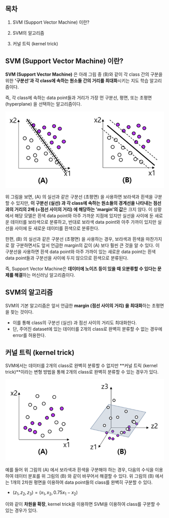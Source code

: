 ## 목차
1. SVM (Support Vector Machine) 이란?

2. SVM의 알고리즘

3. 커널 트릭 (kernel trick)

## SVM (Support Vector Machine) 이란?
**SVM (Support Vector Machine)** 은 아래 그림 중 (B)와 같이 각 class 간의 구분을 위한 **'구분선'과 각 class에 속하는 원소들 간의 거리를 최대화**시키는 지도 학습 알고리즘이다.

즉, 각 class에 속하는 data point들과 거리가 가장 먼 구분선, 평면, 또는 초평면 (hyperplane) 을 선택하는 알고리즘이다.

![SVM 설명](./images/SVM_1.PNG)

위 그림을 보면, (A) 의 실선과 같은 구분선 (초평면) 을 사용하면 보라색과 흰색을 구분할 수 있지만, **이 구분선 (실선) 과 각 class에 속하는 원소들의 경계선을 나타내는 점선과의 거리의 2배 (=점선 사이의 거리) 에 해당하는 'margin'의 값**은 크지 않다. 이 상황에서 해당 모델은 흰색 data point와 아주 가까운 지점에 있지만 실선을 사이에 둔 새로운 데이터를 보라색으로 분류하고, 반대로 보라색 data point와 아주 가까이 있지만 실선을 사이에 둔 새로운 데이터를 흰색으로 분류한다.

한편, (B) 의 실선과 같은 구분선 (초평면) 을 사용하는 경우, 보라색과 흰색을 마찬가지로 잘 구분하면서도 앞서 언급한 margin의 값이 (A) 보다 훨씬 큰 것을 알 수 있다. 이 구분선을 사용하면 흰색 data point와 아주 가까이 있는 새로운 data point는 흰색 data point들과 구분선을 사이에 두지 않으므로 흰색으로 분류된다.

즉, Support Vector Machine은 **데이터에 노이즈 등이 있을 때 오분류할 수 있다는 문제를 해결**하는 머신러닝 알고리즘이다.

## SVM의 알고리즘
SVM의 기본 알고리즘은 앞서 언급한 **margin (점선 사이의 거리) 을 최대화**하는 초평면을 찾는 것이다.
* 이를 통해 class의 구분선 (실선) 과 점선 사이의 거리도 최대화한다.
* 단, 주어진 dataset에 있는 데이터를 2개의 class로 완벽히 분류할 수 없는 경우에 error를 허용한다.

## 커널 트릭 (kernel trick)
SVM에서는 데이터를 2개의 class로 완벽히 분류할 수 없지만 **커널 트릭 (kernel trick)**이라는 변형 방법을 통해 2개의 class로 완벽히 분류할 수 있는 경우가 있다.

![kernel trick 설명](./images/SVM_2.PNG)

예를 들어 위 그림의 (A) 에서 보라색과 흰색을 구분해야 하는 경우, 다음의 수식을 이용하여 데이터 분포를 위 그림의 (B) 와 같이 바꾸어서 해결할 수 있다. 위 그림의 (B) 에서는 1개의 2차원 평면을 이용하여 data point들의 class를 완벽히 구분할 수 있다.

* $(z_1, z_2, z_3) = (x_1, x_2, 0.75x_1 - x_2)$

이와 같이 **차원을 확장**, kernel trick을 이용하면 SVM을 이용하여 class를 구분할 수 있는 경우가 있다.